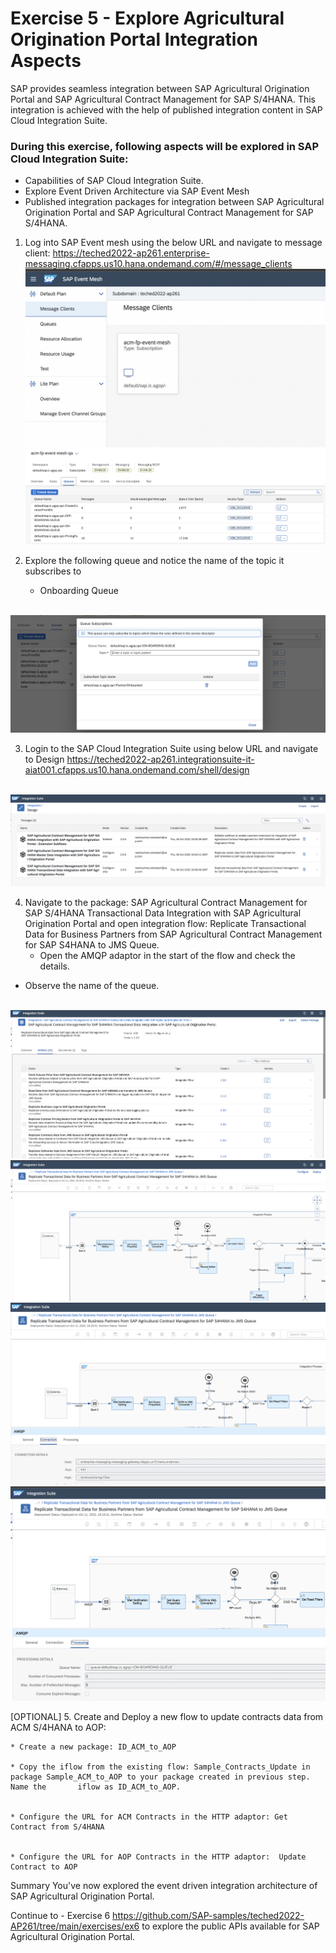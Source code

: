 # Exercise 5 - Explore Agricultural Origination Portal Integration Aspects

SAP provides seamless integration between SAP Agricultural Origination Portal and SAP Agricultural Contract Management for SAP S/4HANA. This integration is achieved with the help of published integration content in SAP Cloud Integration Suite.

### During this exercise, following aspects will be explored in SAP Cloud Integration Suite:

* Capabilities of SAP Cloud Integration Suite.
* Explore Event Driven Architecture via SAP Event Mesh
* Published integration packages for integration between SAP Agricultural Origination Portal and SAP Agricultural Contract Management for SAP S/4HANA.


1. Log into SAP Event mesh using the below URL and navigate to message client:
https://teched2022-ap261.enterprise-messaging.cfapps.us10.hana.ondemand.com/#/message_clients
<br>![](/exercises/ex5/images/image1.png)
<br>![](/exercises/ex5/images/image2.png)

2. Explore the following queue and notice the name of the topic it subscribes to
   * Onboarding Queue
   
<br>![](/exercises/ex5/images/image3.png)

3. Login to the SAP Cloud Integration Suite using below URL and navigate to Design
https://teched2022-ap261.integrationsuite-it-aiat001.cfapps.us10.hana.ondemand.com/shell/design

<br>![](/exercises/ex5/images/image4.png)

4. Navigate to the package: SAP Agricultural Contract Management for SAP S/4HANA Transactional Data Integration with SAP Agricultural Origination Portal and open integration flow: Replicate Transactional Data for Business Partners from SAP Agricultural Contract Management for SAP S4HANA to JMS Queue.
	* Open the AMQP adaptor in the start of the flow and check the details.
  * Observe the name of the queue.

<br>![](/exercises/ex5/images/image5.png)
<br>![](/exercises/ex5/images/image6.png)
<br>![](/exercises/ex5/images/image7.png)
<br>![](/exercises/ex5/images/image8.png)
  
  
[OPTIONAL]
5. Create and Deploy a new flow to update contracts data from ACM S/4HANA to AOP:

	* Create a new package: ID_ACM_to_AOP
	
	* Copy the iflow from the existing flow: Sample_Contracts_Update in package Sample_ACM_to_AOP to your package created in previous step. Name the 	   iflow as ID_ACM_to_AOP.

	
	* Configure the URL for ACM Contracts in the HTTP adaptor: Get Contract from S/4HANA 
	
	
	* Configure the URL for AOP Contracts in the HTTP adaptor:  Update Contract to AOP

Summary
You've now explored the event driven integration architecture of SAP Agricultural Origination Portal.

Continue to - Exercise 6 https://github.com/SAP-samples/teched2022-AP261/tree/main/exercises/ex6 to explore the public APIs available for SAP Agricultural Origination Portal.

